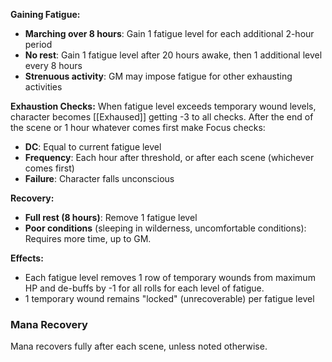 **Gaining Fatigue:**
- **Marching over 8 hours**: Gain 1 fatigue level for each additional 2-hour period
- **No rest**: Gain 1 fatigue level after 20 hours awake, then 1 additional level every 8 hours
- **Strenuous activity**: GM may impose fatigue for other exhausting activities

**Exhaustion Checks:**
When fatigue level exceeds  temporary wound levels, character becomes [[Exhaused]] getting -3 to all checks. After the end of the scene or 1 hour whatever comes first make Focus checks:
- **DC**: Equal to current fatigue level
- **Frequency**: Each hour after threshold, or after each scene (whichever comes first)
- **Failure**: Character falls unconscious

**Recovery:**
- **Full rest (8 hours)**: Remove 1 fatigue level
- **Poor conditions** (sleeping in wilderness, uncomfortable conditions): Requires more time, up to GM.

**Effects:**
- Each fatigue level removes 1 row of temporary wounds from maximum HP and de-buffs by -1 for all rolls for each level of fatigue.
- 1 temporary wound remains "locked" (unrecoverable) per fatigue level

###  Mana Recovery
Mana recovers fully after each scene, unless noted otherwise.
